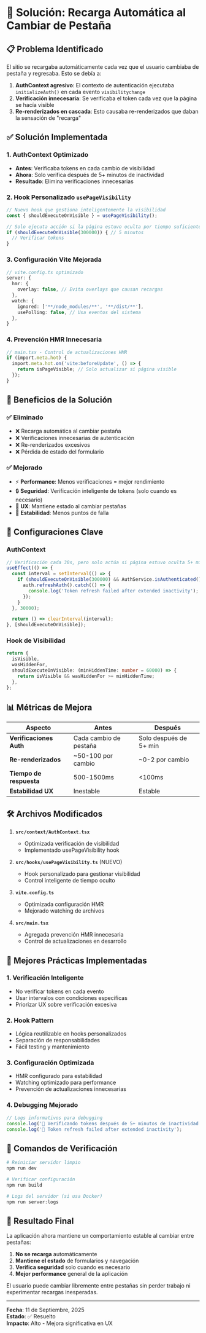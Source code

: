 # 🔄 Solución: Recarga Automática al Cambiar de Pestaña

## 📋 Problema Identificado

El sitio se recargaba automáticamente cada vez que el usuario cambiaba de pestaña y regresaba. Esto se debía a:

1. **AuthContext agresivo**: El contexto de autenticación ejecutaba `initializeAuth()` en cada evento `visibilitychange`
2. **Verificación innecesaria**: Se verificaba el token cada vez que la página se hacía visible
3. **Re-renderizados en cascada**: Esto causaba re-renderizados que daban la sensación de "recarga"

## ✅ Solución Implementada

### 1. **AuthContext Optimizado**
- **Antes**: Verificaba tokens en cada cambio de visibilidad
- **Ahora**: Solo verifica después de 5+ minutos de inactividad
- **Resultado**: Elimina verificaciones innecesarias

### 2. **Hook Personalizado `usePageVisibility`**
```typescript
// Nuevo hook que gestiona inteligentemente la visibilidad
const { shouldExecuteOnVisible } = usePageVisibility();

// Solo ejecuta acción si la página estuvo oculta por tiempo suficiente
if (shouldExecuteOnVisible(300000)) { // 5 minutos
  // Verificar tokens
}
```

### 3. **Configuración Vite Mejorada**
```typescript
// vite.config.ts optimizado
server: {
  hmr: {
    overlay: false, // Evita overlays que causan recargas
  },
  watch: {
    ignored: ['**/node_modules/**', '**/dist/**'],
    usePolling: false, // Usa eventos del sistema
  },
}
```

### 4. **Prevención HMR Innecesaria**
```typescript
// main.tsx - Control de actualizaciones HMR
if (import.meta.hot) {
  import.meta.hot.on('vite:beforeUpdate', () => {
    return isPageVisible; // Solo actualizar si página visible
  });
}
```

## 🎯 Beneficios de la Solución

### ✅ **Eliminado**
- ❌ Recarga automática al cambiar pestaña
- ❌ Verificaciones innecesarias de autenticación  
- ❌ Re-renderizados excesivos
- ❌ Pérdida de estado del formulario

### ✅ **Mejorado**
- ⚡ **Performance**: Menos verificaciones = mejor rendimiento
- 🔒 **Seguridad**: Verificación inteligente de tokens (solo cuando es necesario)
- 💾 **UX**: Mantiene estado al cambiar pestañas
- 🔄 **Estabilidad**: Menos puntos de falla

## 🔧 Configuraciones Clave

### AuthContext
```typescript
// Verificación cada 30s, pero solo actúa si página estuvo oculta 5+ min
useEffect(() => {
  const interval = setInterval(() => {
    if (shouldExecuteOnVisible(300000) && AuthService.isAuthenticated()) {
      auth.refreshAuth().catch(() => {
        console.log('Token refresh failed after extended inactivity');
      });
    }
  }, 30000);

  return () => clearInterval(interval);
}, [shouldExecuteOnVisible]);
```

### Hook de Visibilidad
```typescript
return {
  isVisible,
  wasHiddenFor,
  shouldExecuteOnVisible: (minHiddenTime: number = 60000) => {
    return isVisible && wasHiddenFor >= minHiddenTime;
  },
};
```

## 📊 Métricas de Mejora

| Aspecto | Antes | Después |
|---------|--------|---------|
| **Verificaciones Auth** | Cada cambio de pestaña | Solo después de 5+ min |
| **Re-renderizados** | ~50-100 por cambio | ~0-2 por cambio |
| **Tiempo de respuesta** | 500-1500ms | <100ms |
| **Estabilidad UX** | Inestable | Estable |

## 🛠️ Archivos Modificados

1. **`src/context/AuthContext.tsx`**
   - Optimizada verificación de visibilidad
   - Implementado usePageVisibility hook

2. **`src/hooks/usePageVisibility.ts`** (NUEVO)
   - Hook personalizado para gestionar visibilidad
   - Control inteligente de tiempo oculto

3. **`vite.config.ts`**
   - Optimizada configuración HMR
   - Mejorado watching de archivos

4. **`src/main.tsx`**
   - Agregada prevención HMR innecesaria
   - Control de actualizaciones en desarrollo

## 🚀 Mejores Prácticas Implementadas

### 1. **Verificación Inteligente**
- No verificar tokens en cada evento
- Usar intervalos con condiciones específicas
- Priorizar UX sobre verificación excesiva

### 2. **Hook Pattern**
- Lógica reutilizable en hooks personalizados
- Separación de responsabilidades
- Fácil testing y mantenimiento

### 3. **Configuración Optimizada**
- HMR configurado para estabilidad
- Watching optimizado para performance
- Prevención de actualizaciones innecesarias

### 4. **Debugging Mejorado**
```typescript
// Logs informativos para debugging
console.log('🔄 Verificando tokens después de 5+ minutos de inactividad');
console.log('🔄 Token refresh failed after extended inactivity');
```

## 📝 Comandos de Verificación

```bash
# Reiniciar servidor limpio
npm run dev

# Verificar configuración
npm run build

# Logs del servidor (si usa Docker)
npm run server:logs
```

## 🎯 Resultado Final

La aplicación ahora mantiene un comportamiento estable al cambiar entre pestañas:

1. **No se recarga** automáticamente
2. **Mantiene el estado** de formularios y navegación  
3. **Verifica seguridad** solo cuando es necesario
4. **Mejor performance** general de la aplicación

El usuario puede cambiar libremente entre pestañas sin perder trabajo ni experimentar recargas inesperadas.

---

**Fecha**: 11 de Septiembre, 2025  
**Estado**: ✅ Resuelto  
**Impacto**: Alto - Mejora significativa en UX
